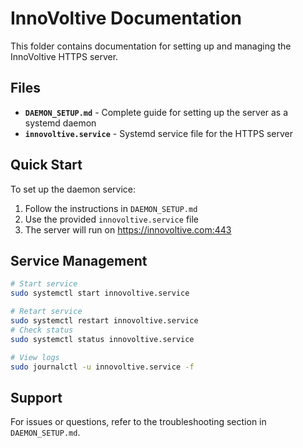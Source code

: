 # InnoVoltive Documentation

This folder contains documentation for setting up and managing the InnoVoltive HTTPS server.

## Files

- **`DAEMON_SETUP.md`** - Complete guide for setting up the server as a systemd daemon
- **`innovoltive.service`** - Systemd service file for the HTTPS server

## Quick Start

To set up the daemon service:

1. Follow the instructions in `DAEMON_SETUP.md`
2. Use the provided `innovoltive.service` file
3. The server will run on https://innovoltive.com:443

## Service Management

```bash
# Start service
sudo systemctl start innovoltive.service

# Retart service
sudo systemctl restart innovoltive.service
# Check status  
sudo systemctl status innovoltive.service

# View logs
sudo journalctl -u innovoltive.service -f
```

## Support

For issues or questions, refer to the troubleshooting section in `DAEMON_SETUP.md`.
